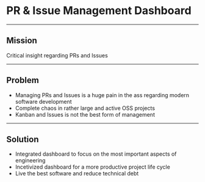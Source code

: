 # PR & Issue Management Dashboard

---

## Mission

Critical insight regarding PRs and Issues

---

## Problem

- Managing PRs and Issues is a huge pain in the ass regarding modern software development
- Complete chaos in rather large and active OSS projects
- Kanban and Issues is not the best form of management

---

## Solution

- Integrated dashboard to focus on the most important aspects of engineering
- Incetivized dashboard for a more productive project life cycle
- Live the best software and reduce technical debt
